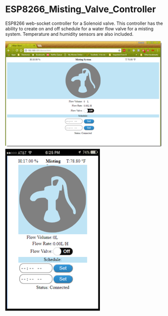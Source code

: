 # ESP8266_Misting_Valve_Controller
ESP8266 web-socket controller for a Solenoid valve. This controller has the ability to create on and off schedule for a water flow valve for a misting system. Temperature and humidity sensors are also included.  


<img src="images/MistingValve.png" width="500">


<img src="images/iPhoneWaterValve.png" width="300">